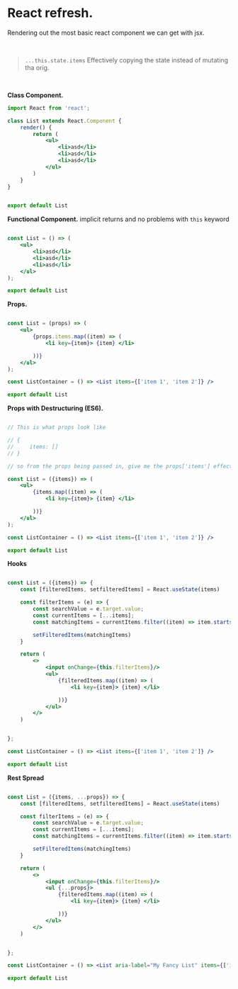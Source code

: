 # React refresh.

Rendering out the most basic react component we can get with jsx.

<br>

>```...this.state.items``` Effectively copying the state instead of mutating tha orig.

</br>

**Class Component.**

```jsx
import React from 'react';

class List extends React.Component {
    render() {
        return (
            <ul>
                <li>asd</li>
                <li>asd</li>
                <li>asd</li>
            </ul>
        )
    }
}


export default List
```

**Functional Component.**
implicit returns and no problems with ```this``` keyword

```jsx

const List = () => (
    <ul>
        <li>asd</li>
        <li>asd</li>
        <li>asd</li>
    </ul>
);

export default List
```

**Props.**

```jsx

const List = (props) => (
    <ul>
        {props.items.map((item) => (
            <li key={item}> {item} </li>

        ))}
    </ul>
);

const ListContainer = () => <List items={['item 1', 'item 2']} />

export default List
```

**Props with Destructuring (ES6).**

```jsx

// This is what props look like

// {
//     items: []
// }

// so from the props being passed in, give me the props['items'] effectively.

const List = ({items}) => (
    <ul>
        {items.map((item) => (
            <li key={item}> {item} </li>

        ))}
    </ul>
);

const ListContainer = () => <List items={['item 1', 'item 2']} />

export default List
```

**Hooks**

```jsx

const List = ({items}) => {
    const [filteredItems, setfilteredItems] = React.useState(items)

    const filterItems = (e) => {
        const searchValue = e.target.value;
        const currentItems = [...items];
        const matchingItems = currentItems.filter((item) => item.startswith(searchValue));

        setFilteredItems(matchingItems)
    }

    return (
        <>
            <input onChange={this.filterItems}/>
            <ul>
                {filteredItems.map((item) => (
                    <li key={item}> {item} </li>

                ))}
            </ul>
        </>
    )


};

const ListContainer = () => <List items={['item 1', 'item 2']} />

export default List
```

**Rest Spread**

```jsx

const List = ({items, ...props}) => {
    const [filteredItems, setfilteredItems] = React.useState(items)

    const filterItems = (e) => {
        const searchValue = e.target.value;
        const currentItems = [...items];
        const matchingItems = currentItems.filter((item) => item.startswith(searchValue));

        setFilteredItems(matchingItems)
    }

    return (
        <>
            <input onChange={this.filterItems}/>
            <ul {...props}>
                {filteredItems.map((item) => (
                    <li key={item}> {item} </li>

                ))}
            </ul>
        </>
    )


};

const ListContainer = () => <List aria-label="My Fancy List" items={['item 1', 'item 2']} />

export default List
```

